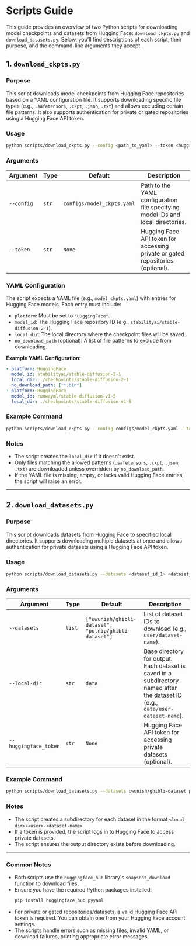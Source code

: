 # Scripts Guide

This guide provides an overview of two Python scripts for downloading model checkpoints and datasets from Hugging Face: `download_ckpts.py` and `download_datasets.py`. Below, you'll find descriptions of each script, their purpose, and the command-line arguments they accept.

## 1. `download_ckpts.py`

### Purpose
This script downloads model checkpoints from Hugging Face repositories based on a YAML configuration file. It supports downloading specific file types (e.g., `.safetensors`, `.ckpt`, `.json`, `.txt`) and allows excluding certain file patterns. It also supports authentication for private or gated repositories using a Hugging Face API token.

### Usage
```bash
python scripts/download_ckpts.py --config <path_to_yaml> --token <huggingface_token>
```

### Arguments
| Argument | Type | Default | Description |
|----------|------|---------|-------------|
| `--config` | `str` | `configs/model_ckpts.yaml` | Path to the YAML configuration file specifying model IDs and local directories. |
| `--token` | `str` | `None` | Hugging Face API token for accessing private or gated repositories (optional). |

### YAML Configuration
The script expects a YAML file (e.g., `model_ckpts.yaml`) with entries for Hugging Face models. Each entry must include:
- `platform`: Must be set to `"HuggingFace"`.
- `model_id`: The Hugging Face repository ID (e.g., `stabilityai/stable-diffusion-2-1`).
- `local_dir`: The local directory where the checkpoint files will be saved.
- `no_download_path` (optional): A list of file patterns to exclude from downloading.

**Example YAML Configuration:**
```yaml
- platform: HuggingFace
  model_id: stabilityai/stable-diffusion-2-1
  local_dir: ./checkpoints/stable-diffusion-2-1
  no_download_path: ["*.bin"]
- platform: HuggingFace
  model_id: runwayml/stable-diffusion-v1-5
  local_dir: ./checkpoints/stable-diffusion-v1-5
```

### Example Command
```bash
python scripts/download_ckpts.py --config configs/model_ckpts.yaml --token hf_XXXXXXXXXXXXXXXXXXXXXXXXXXXXXX
```

### Notes
- The script creates the `local_dir` if it doesn't exist.
- Only files matching the allowed patterns (`.safetensors`, `.ckpt`, `.json`, `.txt`) are downloaded unless overridden by `no_download_path`.
- If the YAML file is missing, empty, or lacks valid Hugging Face entries, the script will raise an error.

---

## 2. `download_datasets.py`

### Purpose
This script downloads datasets from Hugging Face to specified local directories. It supports downloading multiple datasets at once and allows authentication for private datasets using a Hugging Face API token.

### Usage
```bash
python scripts/download_datasets.py --datasets <dataset_id_1> <dataset_id_2> --local-dir <output_directory> --huggingface_token <token>
```

### Arguments
| Argument | Type | Default | Description |
|----------|------|---------|-------------|
| `--datasets` | `list` | `["uwunish/ghibli-dataset", "pulnip/ghibli-dataset"]` | List of dataset IDs to download (e.g., `user/dataset-name`). |
| `--local-dir` | `str` | `data` | Base directory for output. Each dataset is saved in a subdirectory named after the dataset ID (e.g., `data/user-dataset-name`). |
| `--huggingface_token` | `str` | `None` | Hugging Face API token for accessing private datasets (optional). |

### Example Command
```bash
python scripts/download_datasets.py --datasets uwunish/ghibli-dataset pulnip/ghibli-dataset --local-dir datasets --huggingface_token hf_XXXXXXXXXXXXXXXXXXXXXXXXXXXXXX
```

### Notes
- The script creates a subdirectory for each dataset in the format `<local-dir>/<user>-<dataset-name>`.
- If a token is provided, the script logs in to Hugging Face to access private datasets.
- The script ensures the output directory exists before downloading.

---

### Common Notes
- Both scripts use the `huggingface_hub` library's `snapshot_download` function to download files.
- Ensure you have the required Python packages installed:
  ```bash
  pip install huggingface_hub pyyaml
  ```
- For private or gated repositories/datasets, a valid Hugging Face API token is required. You can obtain one from your Hugging Face account settings.
- The scripts handle errors such as missing files, invalid YAML, or download failures, printing appropriate error messages.